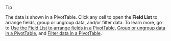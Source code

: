> [!TIP]
> The data is shown in a PivotTable. Click any cell to open the **Field List** to arrange fields, group or ungroup data, and/or filter data. To learn more, go to [Use the Field List to arrange fields in a PivotTable](https://support.microsoft.com/en-us/office/use-the-field-list-to-arrange-fields-in-a-pivottable-43980e05-a585-4fcd-bd91-80160adfebec), [Group or ungroup data in a PivotTable](https://support.microsoft.com/en-us/office/group-or-ungroup-data-in-a-pivottable-c9d1ddd0-6580-47d1-82bc-c84a5a340725), and [Filter data in a PivotTable](https://support.microsoft.com/en-us/office/filter-data-in-a-pivottable-cc1ed287-3a97-4e95-b377-ddfafe79fa8f).